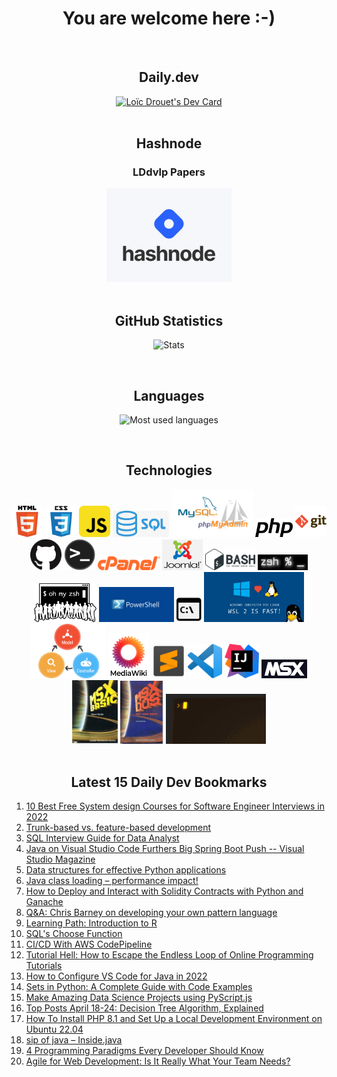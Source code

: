 <h1 align="center"> You are welcome here :-)</h1>

<br />

<div align="center">
    <h2>Daily.dev</h2>    
    <a href="https://app.daily.dev/LDdvlp">
        <img
            src="https://api.daily.dev/devcards/6a2db644d7b342d5924aa8a261fc3c97.png?r=d2h" width="400"
            alt="Loïc Drouet's Dev Card" 
        />
    </a>
</div>

<br />

<div align="center">
    <h2>Hashnode</h2>
    <h3>LDdvlp Papers</h3>
    <a href="https://lddvlp.hashnode.dev/">
        <img 
            src="/images/00-hashnode-logo.jfif" 
            width="200" alt="LDdvlp Papers" 
        />
    </a>
</div>

<br />

<div align="center">
    <h2>GitHub Statistics</h2>
    
![Stats](https://github-readme-stats.vercel.app/api?username=lddvlp&show_icons=true&theme=radical&count_private=true)

</div>

<br />

<div align="center">
    <h2>Languages</h2>

![Most used languages](https://github-readme-stats.vercel.app/api/top-langs/?username=lddvlp)

</div>

<br />

<div align="center">
    <h2>Technologies</h2>

<!-- Image #01    -->
<img alt="HTML5" width="50px" src="https://raw.githubusercontent.com/github/explore/80688e429a7d4ef2fca1e82350fe8e3517d3494d/topics/html/html.png" />

<!-- Image #02    -->
<img alt="CSS3" width="50px" src="https://raw.githubusercontent.com/github/explore/80688e429a7d4ef2fca1e82350fe8e3517d3494d/topics/css/css.png" />

<!-- Image #03    -->
<img alt="JavaScript" width="50px"   src="/images/03-javascript-logo.png" />

<!-- Image #04    -->
<img alt="SQL" width="90px" src="/images/04-sql-logo.jpg" />

<!-- Image #05    -->
<img alt="phpMyAdmin-MySQL" width="130px" src="/images/05-phpmyadmin-mysql-logo.png" />

<!-- Image #06    -->
<img alt="PHP" width="60px" src="/images/06-php-logo-alt.png" />

<!-- Image #07    -->
<img alt="Git" width="50px" src="https://raw.githubusercontent.com/github/explore/80688e429a7d4ef2fca1e82350fe8e3517d3494d/topics/git/git.png" />

<!-- Image #08    -->
<img alt="GitHub" width="50px" src="https://raw.githubusercontent.com/github/explore/78df643247d429f6cc873026c0622819ad797942/topics/github/github.png" />

<!-- Image #09    -->
<img alt="Shell" width="50px" src="https://raw.githubusercontent.com/github/explore/80688e429a7d4ef2fca1e82350fe8e3517d3494d/topics/terminal/terminal.png" />

<!-- Image #10    -->
<img alt="cPanel" width="100px" src="/images/10-cpanel-logo.png" />

<!-- Image #11    -->
<img alt="Joomla!" width="65px" src="/images/11-joomla-logo.png" />

<!-- Image #12    -->
<img alt="Bash" width="80px" src="/images/12-bash-logo.png" />

<!-- Image #13    -->
<img alt="Zsh" width="80px" src="/images/13-zsh-logo.gif" />

<!-- Image #14    -->
<img alt="Oh My Zsh" width="100px" src="/images/14-oh_my_zsh-logo.png" />

<!-- Image #15    -->
<img alt="PowerShell" width="120px" src="/images/15-powershell-logo.jpg" />

<!-- Image #16    -->
<img alt="cmd" width="40px" src="/images/16-cmd-logo.png" />

<!-- Image #17    -->
<img alt="WSL2" width="160px" src="/images/17-wsl2-logo.jpg" />

<!-- Image #18    -->
<img alt="MVC" width="120px" src="/images/18-mvc-logo.jpg" />

<!-- Image #19    -->
<img alt="MediaWiki" width="65px" src="/images/19-mediawiki-logo.png" />

<!-- Image #90    -->
<img alt="Sublime Text" width="55px" src="/images/90-sublime_text-logo.png" />

<!-- Image #91    -->
<img alt="VS Code" width="55px" src="/images/91-vs_code-logo.png" />

<!-- Image #92    -->
<img alt="IntelliJ IDEA" width="55px" src="/images/92-intellij_idea.png" />

<!-- Image #95   -->
<img alt="MSX" width="73px" src="/images/95-msx-logo.png" />

<!-- Image #96    -->
<img alt="MSX-BASIC" width="73px" src="/images/96-msx_ basic-logo.jfif" />

<!-- Image #97    -->
<img alt="MSX-DOS" width="69px" src="/images/97-msx_dos-logo.jpg" />

<!-- Image #99    -->
<img alt="Amber Terminal" width="160px" src="/images/98-amber_terminal.gif" />

</div>

<br />

<div align="center">
    <h2>Latest 15 Daily Dev Bookmarks</h2>
</div>

<!-- daily.dev BOOKMARKS:START -->
1. [10 Best Free System design Courses for Software Engineer Interviews in 2022](https://app.daily.dev/posts/Thbumhf8E?utm_source=rss&utm_medium=bookmarks&utm_campaign=Yaq6rDv_C)
2. [Trunk-based vs. feature-based development](https://app.daily.dev/posts/MgU2g85Wu?utm_source=rss&utm_medium=bookmarks&utm_campaign=Yaq6rDv_C)
3. [SQL Interview Guide for Data Analyst](https://app.daily.dev/posts/hFnNkUUpS?utm_source=rss&utm_medium=bookmarks&utm_campaign=Yaq6rDv_C)
4. [Java on Visual Studio Code Furthers Big Spring Boot Push -- Visual Studio Magazine](https://app.daily.dev/posts/WxlPDTfc3?utm_source=rss&utm_medium=bookmarks&utm_campaign=Yaq6rDv_C)
5. [Data structures for effective Python applications](https://app.daily.dev/posts/-xYRNg1qr?utm_source=rss&utm_medium=bookmarks&utm_campaign=Yaq6rDv_C)
6. [Java class loading – performance impact!](https://app.daily.dev/posts/YjQ9_yoFj?utm_source=rss&utm_medium=bookmarks&utm_campaign=Yaq6rDv_C)
7. [How to Deploy and Interact with Solidity Contracts with Python and Ganache](https://app.daily.dev/posts/ZQcDqKaAv?utm_source=rss&utm_medium=bookmarks&utm_campaign=Yaq6rDv_C)
8. [Q&amp;A: Chris Barney on developing your own pattern language](https://app.daily.dev/posts/yKRbQLxDE?utm_source=rss&utm_medium=bookmarks&utm_campaign=Yaq6rDv_C)
9. [Learning Path: Introduction to R](https://app.daily.dev/posts/RmO9IuQaW?utm_source=rss&utm_medium=bookmarks&utm_campaign=Yaq6rDv_C)
10. [SQL&#39;s Choose Function](https://app.daily.dev/posts/JDT2u7YPO?utm_source=rss&utm_medium=bookmarks&utm_campaign=Yaq6rDv_C)
11. [CI/CD With AWS CodePipeline](https://app.daily.dev/posts/kZwulCc-L?utm_source=rss&utm_medium=bookmarks&utm_campaign=Yaq6rDv_C)
12. [Tutorial Hell: How to Escape the Endless Loop of Online Programming Tutorials](https://app.daily.dev/posts/PkFMXLacM?utm_source=rss&utm_medium=bookmarks&utm_campaign=Yaq6rDv_C)
13. [How to Configure VS Code for Java in 2022](https://app.daily.dev/posts/ZLfJXkg04?utm_source=rss&utm_medium=bookmarks&utm_campaign=Yaq6rDv_C)
14. [Sets in Python: A Complete Guide with Code Examples](https://app.daily.dev/posts/VuQ-wT2rd?utm_source=rss&utm_medium=bookmarks&utm_campaign=Yaq6rDv_C)
15. [Make Amazing Data Science Projects using PyScript.js](https://app.daily.dev/posts/HX-ZMCoqV?utm_source=rss&utm_medium=bookmarks&utm_campaign=Yaq6rDv_C)
16. [Top Posts April 18-24: Decision Tree Algorithm, Explained](https://app.daily.dev/posts/T2DLzSPO6?utm_source=rss&utm_medium=bookmarks&utm_campaign=Yaq6rDv_C)
17. [How To Install PHP 8.1 and Set Up a Local Development Environment on Ubuntu 22.04](https://app.daily.dev/posts/fNWn-YGm_?utm_source=rss&utm_medium=bookmarks&utm_campaign=Yaq6rDv_C)
18. [sip of java – Inside.java](https://app.daily.dev/posts/_UOmAd3jg?utm_source=rss&utm_medium=bookmarks&utm_campaign=Yaq6rDv_C)
19. [4 Programming Paradigms Every Developer Should Know](https://app.daily.dev/posts/uxuyos6fO?utm_source=rss&utm_medium=bookmarks&utm_campaign=Yaq6rDv_C)
20. [Agile for Web Development: Is It Really What Your Team Needs?](https://app.daily.dev/posts/jZS3QuDf2?utm_source=rss&utm_medium=bookmarks&utm_campaign=Yaq6rDv_C)

<!-- daily.dev BOOKMARKS:END -->
